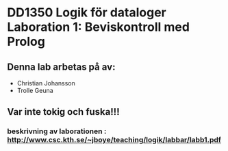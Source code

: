 # DD1350 Logik för dataloger Laboration 1: Beviskontroll med Prolog

## Denna lab arbetas på av:
 - Christian Johansson
 - Trolle Geuna
 
## Var inte tokig och fuska!!!

### beskrivning av laborationen : http://www.csc.kth.se/~jboye/teaching/logik/labbar/labb1.pdf
